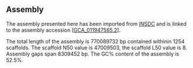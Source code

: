 **Assembly**
--------

The assembly presented here has been imported from [INSDC](http://www.insdc.org) and is linked to the assembly accession [[GCA_011947565.2](http://www.ebi.ac.uk/ena/data/view/GCA_011947565.2)].

The total length of the assembly is 770089732 bp contained withinin 1254 scaffolds.
The scaffold N50 value is 47009503, the scaffold L50 value is 8.
Assembly gaps span 8309452 bp. The GC% content of the assembly is 52.5%.
